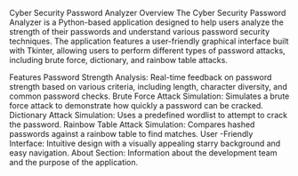 Cyber Security Password Analyzer
Overview
The Cyber Security Password Analyzer is a Python-based application designed to help users analyze the strength of their passwords and understand various password security techniques. The application features a user-friendly graphical interface built with Tkinter, allowing users to perform different types of password attacks, including brute force, dictionary, and rainbow table attacks.

Features
Password Strength Analysis: Real-time feedback on password strength based on various criteria, including length, character diversity, and common password checks.
Brute Force Attack Simulation: Simulates a brute force attack to demonstrate how quickly a password can be cracked.
Dictionary Attack Simulation: Uses a predefined wordlist to attempt to crack the password.
Rainbow Table Attack Simulation: Compares hashed passwords against a rainbow table to find matches.
User -Friendly Interface: Intuitive design with a visually appealing starry background and easy navigation.
About Section: Information about the development team and the purpose of the application.
